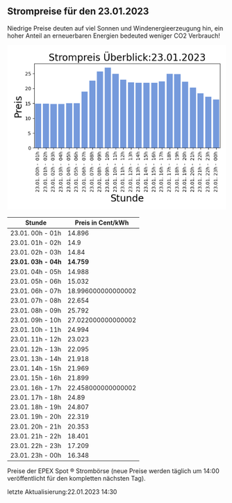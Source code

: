 
## Strompreise für den 23.01.2023

Niedrige Preise deuten auf viel Sonnen und Windenergieerzeugung hin, ein hoher Anteil an erneuerbaren Energien bedeuted weniger CO2 Verbrauch!

![Strompreis übersicht](imgs/strompreis_uebersicht.png)

| Stunde | Preis in Cent/kWh |
|---|---|
| 23.01. 00h -  01h | 14.896 | 
| 23.01. 01h -  02h | 14.9 | 
| 23.01. 02h -  03h | 14.84 | 
| **23.01. 03h -  04h** | **14.759** | 
| 23.01. 04h -  05h | 14.988 | 
| 23.01. 05h -  06h | 15.032 | 
| 23.01. 06h -  07h | 18.996000000000002 | 
| 23.01. 07h -  08h | 22.654 | 
| 23.01. 08h -  09h | 25.792 | 
| 23.01. 09h -  10h | 27.022000000000002 | 
| 23.01. 10h -  11h | 24.994 | 
| 23.01. 11h -  12h | 23.023 | 
| 23.01. 12h -  13h | 22.095 | 
| 23.01. 13h -  14h | 21.918 | 
| 23.01. 14h -  15h | 21.969 | 
| 23.01. 15h -  16h | 21.899 | 
| 23.01. 16h -  17h | 22.458000000000002 | 
| 23.01. 17h -  18h | 24.89 | 
| 23.01. 18h -  19h | 24.807 | 
| 23.01. 19h -  20h | 22.319 | 
| 23.01. 20h -  21h | 20.353 | 
| 23.01. 21h -  22h | 18.401 | 
| 23.01. 22h -  23h | 17.209 | 
| 23.01. 23h -  00h | 16.348 | 

Preise der EPEX Spot ® Strombörse (neue Preise werden täglich um 14:00 veröffentlicht für den kompletten nächsten Tag).

letzte Aktualisierung:22.01.2023 14:30